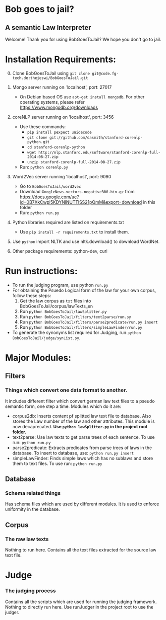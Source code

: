 # Bob goes to jail?
## A semantic Law Interpreter

Welcome! Thank you for using BobGoesToJail?
We hope you don't go to jail.



# Installation Requirements:
0. Clone BobGoesToJail using `git clone git@code.fg-tech.de:thejeswi/BobGoesToJail.git`
1. Mongo server running on 'localhost', port: 27017
    * On Debian based OS use `apt-get install mongodb`. For other operating systems, please refer https://www.mongodb.org/downloads
2. coreNLP server running on 'localhost', port: 3456
    * Use these commands:
        * `pip install pexpect unidecode`
        * `git clone git://github.com/dasmith/stanford-corenlp-python.git`
        * `cd stanford-corenlp-python`
        * `wget http://nlp.stanford.edu/software/stanford-corenlp-full-2014-08-27.zip`
        * `unzip stanford-corenlp-full-2014-08-27.zip`
    * Run: `python corenlp.py`
3. Word2Vec server running 'localhost', port: 9090

    * Go to `BobGoesToJail/word2vec`
    * Download `GoogleNews-vectors-negative300.bin.gz` from https://docs.google.com/uc?id=0B7XkCwpI5KDYNlNUTTlSS21pQmM&export=download in this folder
    * Run: `python run.py`
4. Python libraries required are listed on requirements.txt
    * Use `pip install -r requirements.txt` to install them.

5. Use `python` import NLTK and use nltk.download() to download WordNet.

6. Other package requirements: python-dev, curl

# Run instructions:
* To run the judging program, use python `run.py`
* For obtaining the Psuedo Logical form of the law for your own corpus, follow these steps:
    1. Get the law corpus as `txt` files into BobGoesToJail/corpus/lawTexts_en
    2. Run `python BobGoesToJail/lawSplitter.py`
    3. Run `python BobGoesToJail/filters/text2parse/run.py`
    4. Run `python BobGoesToJail/filters/parse2predicate/run.py insert`
    5. Run `python BobGoesToJail/filters/simpleLawFinder/run.py`
* To generate the synonyms list required for Judging, run `python BobGoesToJail/judge/synList.py`.

# Major Modules:
## Filters
### Things which convert one data format to another.
It includes different filter which convert german law text files to a pseudo semantic form, one step a time.
Modules which do it are:
* corpus2db: Inserts content pf splitted law text file to database. Also stores the Law number of the law and other attributes.
    This module is now decaprecated. **Use `python lawSplitter.py` in the project root folder.**
* text2parse: Use law texts to get parse trees of each sentence.
    To use run: `python run.py`
* parse2predicate: Extracts predicates from parse trees of laws in the database.
    To insert to database, use: `python run.py insert`
* simpleLawFinder: Finds simple laws which has no sublaws and store them to text files.
    To use run: `python run.py`

## Database
### Schema related things
Has schema files which are used by different modules. It is used to enforce uniformity in the database.

## Corpus
### The raw law texts
Nothing to run here.
Contains all the text files extracted for the source law text file.

# Judge
### The judging process
Contains all the scripts which are used for running the judging framework.
Nothing to directly run here. Use runJudger in the project root to use the judger.
